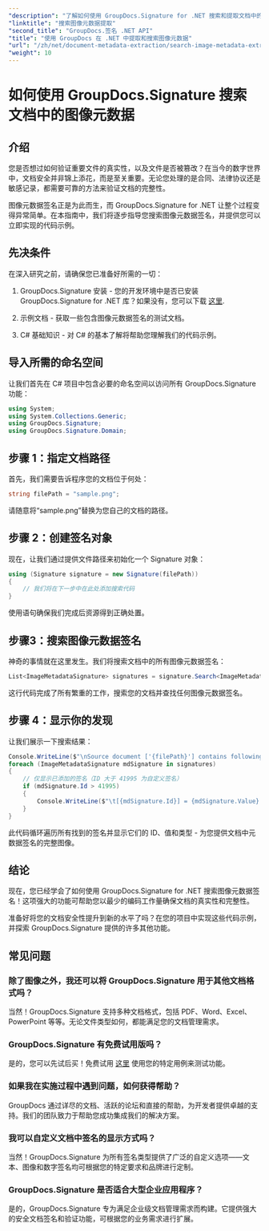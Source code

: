 ```yaml
---
"description": "了解如何使用 GroupDocs.Signature for .NET 搜索和提取文档中的图像元数据签名。只需几分钟即可提升文档的安全性和真实性。"
"linktitle": "搜索图像元数据提取"
"second_title": "GroupDocs.签名 .NET API"
"title": "使用 GroupDocs 在 .NET 中提取和搜索图像元数据"
"url": "/zh/net/document-metadata-extraction/search-image-metadata-extraction/"
"weight": 10
---
```


# 如何使用 GroupDocs.Signature 搜索文档中的图像元数据

## 介绍

您是否想过如何验证重要文件的真实性，以及文件是否被篡改？在当今的数字世界中，文档安全并非锦上添花，而是至关重要。无论您处理的是合同、法律协议还是敏感记录，都需要可靠的方法来验证文档的完整性。

图像元数据签名正是为此而生，而 GroupDocs.Signature for .NET 让整个过程变得异常简单。在本指南中，我们将逐步指导您搜索图像元数据签名，并提供您可以立即实现的代码示例。

## 先决条件

在深入研究之前，请确保您已准备好所需的一切：

1. GroupDocs.Signature 安装 - 您的开发环境中是否已安装 GroupDocs.Signature for .NET 库？如果没有，您可以下载 [这里](https://releases。groupdocs.com/signature/net/).

2. 示例文档 - 获取一些包含图像元数据签名的测试文档。

3. C# 基础知识 - 对 C# 的基本了解将帮助您理解我们的代码示例。

## 导入所需的命名空间

让我们首先在 C# 项目中包含必要的命名空间以访问所有 GroupDocs.Signature 功能：

```csharp
using System;
using System.Collections.Generic;
using GroupDocs.Signature;
using GroupDocs.Signature.Domain;
```

## 步骤 1：指定文档路径

首先，我们需要告诉程序您的文档位于何处：

```csharp
string filePath = "sample.png";
```

请随意将“sample.png”替换为您自己的文档的路径。

## 步骤 2：创建签名对象

现在，让我们通过提供文件路径来初始化一个 Signature 对象：

```csharp
using (Signature signature = new Signature(filePath))
{
    // 我们将在下一步中在此处添加搜索代码
}
```

使用语句确保我们完成后资源得到正确处置。

## 步骤3：搜索图像元数据签名

神奇的事情就在这里发生。我们将搜索文档中的所有图像元数据签名：

```csharp
List<ImageMetadataSignature> signatures = signature.Search<ImageMetadataSignature>(SignatureType.Metadata);
```

这行代码完成了所有繁重的工作，搜索您的文档并查找任何图像元数据签名。

## 步骤 4：显示你的发现

让我们展示一下搜索结果：

```csharp
Console.WriteLine($"\nSource document ['{filePath}'] contains following signatures.");
foreach (ImageMetadataSignature mdSignature in signatures)
{
    // 仅显示已添加的签名（ID 大于 41995 为自定义签名）
    if (mdSignature.Id > 41995)
    {
        Console.WriteLine($"\t[{mdSignature.Id}] = {mdSignature.Value} ({mdSignature.Type})");
    }
}
```

此代码循环遍历所有找到的签名并显示它们的 ID、值和类型 - 为您提供文档中元数据签名的完整图像。

## 结论

现在，您已经学会了如何使用 GroupDocs.Signature for .NET 搜索图像元数据签名！这项强大的功能可帮助您以最少的编码工作量确保文档的真实性和完整性。

准备好将您的文档安全性提升到新的水平了吗？在您的项目中实现这些代码示例，并探索 GroupDocs.Signature 提供的许多其他功能。

## 常见问题

### 除了图像之外，我还可以将 GroupDocs.Signature 用于其他文档格式吗？

当然！GroupDocs.Signature 支持多种文档格式，包括 PDF、Word、Excel、PowerPoint 等等。无论文件类型如何，都能满足您的文档管理需求。

### GroupDocs.Signature 有免费试用版吗？

是的，您可以先试后买！免费试用 [这里](https://releases.groupdocs.com/) 使用您的特定用例来测试功能。

### 如果我在实施过程中遇到问题，如何获得帮助？

GroupDocs 通过详尽的文档、活跃的论坛和直接的帮助，为开发者提供卓越的支持。我们的团队致力于帮助您成功集成我们的解决方案。

### 我可以自定义文档中签名的显示方式吗？

当然！GroupDocs.Signature 为所有签名类型提供了广泛的自定义选项——文本、图像和数字签名均可根据您的特定要求和品牌进行定制。

### GroupDocs.Signature 是否适合大型企业应用程序？

是的，GroupDocs.Signature 专为满足企业级文档管理需求而构建。它提供强大的安全文档签名和验证功能，可根据您的业务需求进行扩展。